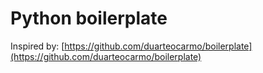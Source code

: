 # Python boilerplate

Inspired by: [https://github.com/duarteocarmo/boilerplate](https://github.com/duarteocarmo/boilerplate)
